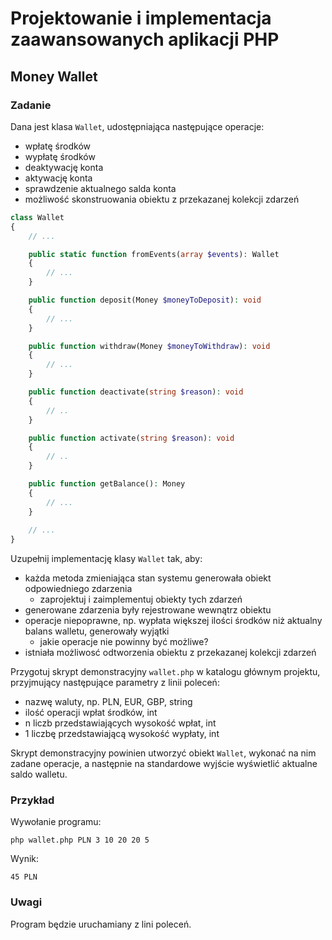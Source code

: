 # Projektowanie i implementacja zaawansowanych aplikacji PHP

## Money Wallet


### Zadanie


Dana jest klasa `Wallet`, udostępniająca następujące operacje:

- wpłatę środków
- wypłatę środków
- deaktywację konta
- aktywację konta
- sprawdzenie aktualnego salda konta
- możliwość skonstruowania obiektu z przekazanej kolekcji zdarzeń

```php
class Wallet
{
    // ...

    public static function fromEvents(array $events): Wallet
    {
        // ...
    }

    public function deposit(Money $moneyToDeposit): void
    {
        // ...
    }

    public function withdraw(Money $moneyToWithdraw): void
    {
        // ...
    }

    public function deactivate(string $reason): void
    {
        // ..
    }

    public function activate(string $reason): void
    {
        // ..
    }

    public function getBalance(): Money
    {
        // ...
    }
    
    // ...
}
```

Uzupełnij implementację klasy `Wallet` tak, aby:

- każda metoda zmieniająca stan systemu generowała obiekt odpowiedniego zdarzenia
    - zaprojektuj i zaimplementuj obiekty tych zdarzeń
- generowane zdarzenia były rejestrowane wewnątrz obiektu
- operacje niepoprawne, np. wypłata większej ilości środków niż aktualny balans walletu, generowały wyjątki
    - jakie operacje nie powinny być możliwe?
- istniała możliwosć odtworzenia obiektu z przekazanej kolekcji zdarzeń

Przygotuj skrypt demonstracyjny `wallet.php` w katalogu głównym projektu, przyjmujący następujące parametry z linii poleceń:

- nazwę waluty, np. PLN, EUR, GBP, string
- ilość operacji wpłat środków, int
- n liczb przedstawiających wysokość wpłat, int
- 1 liczbę przedstawiającą wysokość wypłaty, int

Skrypt demonstracyjny powinien utworzyć obiekt `Wallet`, wykonać na nim zadane operacje, a następnie na standardowe wyjście wyświetlić aktualne saldo walletu.


### Przykład

Wywołanie programu:

```
php wallet.php PLN 3 10 20 20 5
```

Wynik:

```
45 PLN
```


### Uwagi

Program będzie uruchamiany z lini poleceń.
